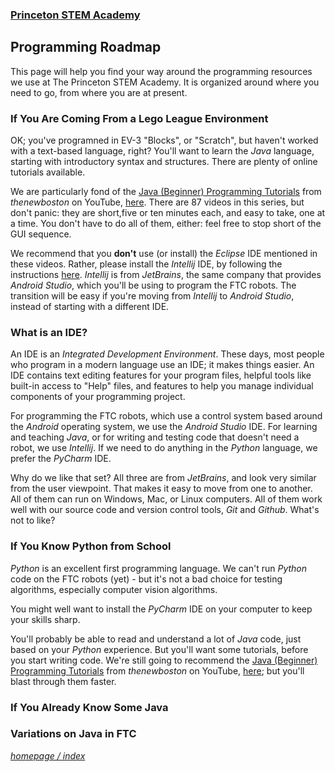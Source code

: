 ### [Princeton STEM Academy](../../index.md)

## Programming Roadmap

This page will help you find your way around the programming resources we use at The Princeton STEM Academy.
It is organized around where you need to go, from where you are at present.

### If You Are Coming From a Lego League Environment

OK; you've programned in EV-3 "Blocks", or "Scratch", but haven't worked with a text-based language, right?
You'll want to learn the _Java_ language, starting with introductory syntax and structures.
There are plenty of online tutorials available.

We are particularly fond of the
[Java (Beginner) Programming Tutorials](https://www.youtube.com/playlist?list=PLFE2CE09D83EE3E28)
from _thenewboston_ on YouTube, [here](https://www.youtube.com/playlist?list=PLFE2CE09D83EE3E28).
There are 87 videos in this series, but don't panic: they are short,five or ten minutes each, and easy to take, one at a time.
You don't have to do all of them, either: feel free to stop short of the GUI sequence.

We recommend that you **don't** use (or install) the _Eclipse_ IDE mentioned in these videos.
Rather, please install the _Intellij_ IDE, by following the instructions [here](doc/ref/installing-intellij.md).
_Intellij_ is from _JetBrains_, the same company that provides _Android Studio_, which you'll be using to program the FTC robots.
The transition will be easy if you're moving from _Intellij_ to _Android Studio_, instead of starting with a different IDE.

### What is an IDE?

An IDE is an _Integrated Development Environment_.
These days, most people who program in a modern language use an IDE; it makes things easier.
An IDE contains text editing features for your program files, helpful tools like built-in access to "Help" files,
and features to help you manage individual components of your programming project.

For programming the FTC robots, which use a control system based around the _Android_ operating system, we use the _Android Studio_ IDE.
For learning and teaching _Java_, or for writing and testing code that doesn't need a robot, we use _Intellij_.
If we need to do anything in the _Python_ language, we prefer the _PyCharm_ IDE.

Why do we like that set?  All three are from _JetBrains_, and look very similar from the user viewpoint.
That makes it easy to move from one to another.
All of them can run on Windows, Mac, or Linux computers.
All of them work well with our source code and version control tools, _Git_ and _Github_.
What's not to like?

### If You Know Python from School

_Python_ is an excellent first programming language.
We can't run _Python_ code on the FTC robots (yet) - but it's not a bad choice for testing algorithms,
especially computer vision algorithms.

You might well want to install the _PyCharm_ IDE on your computer to keep your skills sharp.

You'll probably be able to read and understand a lot of _Java_ code, just based on your _Python_ experience.
But you'll want some tutorials, before you start writing code.
We're still going to recommend the [Java (Beginner) Programming Tutorials](https://www.youtube.com/playlist?list=PLFE2CE09D83EE3E28)
from _thenewboston_ on YouTube, [here](https://www.youtube.com/playlist?list=PLFE2CE09D83EE3E28);
but you'll blast through them faster.

### If You Already Know Some Java


### Variations on Java in FTC


[_homepage / index_](../../index.md)
